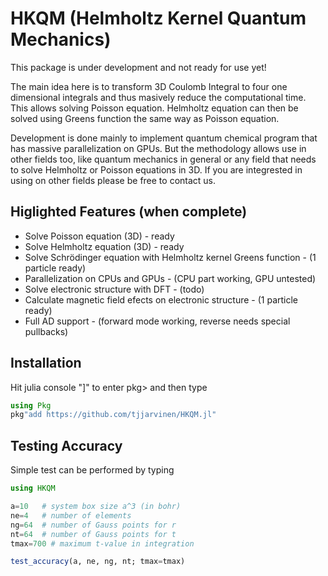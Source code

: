 # HKQM (Helmholtz Kernel Quantum Mechanics)
This package is under development and not ready for use yet!

The main idea here is to transform 3D Coulomb Integral to four one dimensional
integrals and thus masively reduce the computational time. This allows solving
Poisson equation. Helmholtz equation can then be solved using Greens function
the same way as Poisson equation.

Development is done mainly to implement quantum chemical program that has massive
parallelization on GPUs. But the methodology allows use in other fields too, like
quantum mechanics in general or any field that needs to solve Helmholtz or Poisson
equations in 3D. If you are integrested in using on other fields please be free to
contact us.

## Higlighted Features (when complete)
- Solve Poisson equation (3D) - ready
- Solve Helmholtz equation (3D) - ready
- Solve Schrödinger equation with Helmholtz kernel Greens function - (1 particle ready)
- Parallelization on CPUs and GPUs - (CPU part working, GPU untested)
- Solve electronic structure with DFT - (todo)
- Calculate magnetic field efects on electronic structure - (1 particle ready)
- Full AD support - (forward mode working, reverse needs special pullbacks)

## Installation
Hit julia console "]" to enter pkg> and then type
```julia
using Pkg
pkg"add https://github.com/tjjarvinen/HKQM.jl"
```

## Testing Accuracy

Simple test can be performed by typing

```julia
using HKQM

a=10   # system box size a^3 (in bohr)
ne=4   # number of elements
ng=64  # number of Gauss points for r
nt=64  # number of Gauss points for t
tmax=700 # maximum t-value in integration

test_accuracy(a, ne, ng, nt; tmax=tmax)
```
